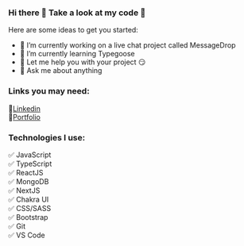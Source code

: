 ### Hi there 👋 Take a look at my code :mag_right:

Here are some ideas to get you started:

- 🔭 I’m currently working on a live chat project called MessageDrop
- 🌱 I’m currently learning Typegoose
- :wrench: Let me help you with your project :smirk:
- 💬 Ask me about anything

### Links you may need:
:link:<a href="https://www.linkedin.com/in/michal-warchol/">Linkedin</a></br>
:muscle:<a href="https://michalwarchol.pl">Portfolio</a>

### Technologies I use:

:white_check_mark: JavaScript</br>
:white_check_mark: TypeScript</br>
:white_check_mark: ReactJS</br>
:white_check_mark: MongoDB</br>
:white_check_mark: NextJS</br>
:white_check_mark: Chakra UI</br>
:white_check_mark: CSS/SASS</br>
:white_check_mark: Bootstrap</br>
:white_check_mark: Git</br>
:white_check_mark: VS Code
